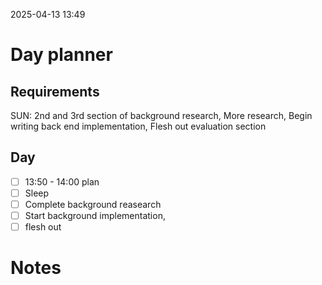 2025-04-13 13:49


# Day planner

## Requirements

 SUN: 2nd and 3rd section of background research, More research, Begin writing back end implementation, Flesh out evaluation section


## Day

- [ ] 13:50 - 14:00 plan
- [ ] Sleep
- [ ] Complete background reasearch
- [ ] Start background implementation,
- [ ] flesh out 

# Notes